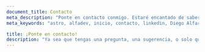 ```yaml
---
document_title: Contacto
meta_description: "Ponte en contacto conmigo. Estaré encantado de saber de ti."
meta_keywords: "astro, alfadev, inicio, contacto, linkedin, Diego Alfaro Saez"

title: ¡Ponte en contacto!
description: "Ya sea que tengas una pregunta, una sugerencia, o solo quieras saludar, no dudes en contactarme. Te responderé lo antes posible."
---
```

